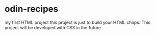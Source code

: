 # odin-recipes
my first HTML project
this project is just to build your HTML chops. This project will be developed with CSS in the future